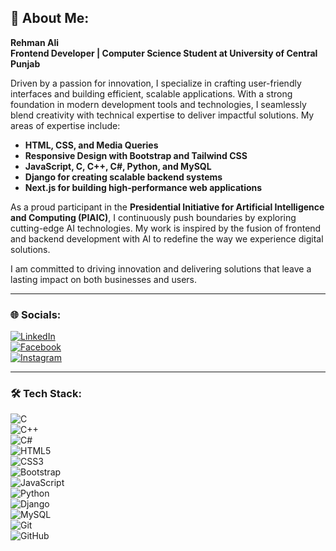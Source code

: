 ## 💫 About Me:
**Rehman Ali**  
**Frontend Developer | Computer Science Student at University of Central Punjab**

Driven by a passion for innovation, I specialize in crafting user-friendly interfaces and building efficient, scalable applications. With a strong foundation in modern development tools and technologies, I seamlessly blend creativity with technical expertise to deliver impactful solutions. My areas of expertise include:

- **HTML, CSS, and Media Queries**  
- **Responsive Design with Bootstrap and Tailwind CSS**  
- **JavaScript, C, C++, C#, Python, and MySQL**  
- **Django for creating scalable backend systems**  
- **Next.js for building high-performance web applications**  

As a proud participant in the **Presidential Initiative for Artificial Intelligence and Computing (PIAIC)**, I continuously push boundaries by exploring cutting-edge AI technologies. My work is inspired by the fusion of frontend and backend development with AI to redefine the way we experience digital solutions.

I am committed to driving innovation and delivering solutions that leave a lasting impact on both businesses and users.

---

### 🌐 Socials:
[![LinkedIn](https://img.shields.io/badge/LinkedIn-%230077B5.svg?logo=linkedin&logoColor=white)](https://www.linkedin.com/in/rehman-ali-20215a24a)  
[![Facebook](https://img.shields.io/badge/Facebook-%231877F2.svg?logo=facebook&logoColor=white)](https://www.facebook.com/profile.php?id=100040496742260&mibextid=ZbWKwL)  
[![Instagram](https://img.shields.io/badge/Instagram-%23E4405F.svg?logo=instagram&logoColor=white)](https://www.instagram.com/rehmanaly_/profilecard/?igsh=ejQ1ZWk3eHpuMndx)  

---

### 🛠 Tech Stack:
![C](https://img.shields.io/badge/-C-%23A8B9CC?style=for-the-badge&logo=c&logoColor=white)  
![C++](https://img.shields.io/badge/-C++-%2300599C?style=for-the-badge&logo=c%2B%2B&logoColor=white)  
![C#](https://img.shields.io/badge/-C%23-%23239120?style=for-the-badge&logo=c-sharp&logoColor=white)  
![HTML5](https://img.shields.io/badge/-HTML5-%23E34F26?style=for-the-badge&logo=html5&logoColor=white)  
![CSS3](https://img.shields.io/badge/-CSS3-%231572B6?style=for-the-badge&logo=css3&logoColor=white)  
![Bootstrap](https://img.shields.io/badge/-Bootstrap-%23563D7C?style=for-the-badge&logo=bootstrap&logoColor=white)  
![JavaScript](https://img.shields.io/badge/-JavaScript-%23F7DF1E?style=for-the-badge&logo=javascript&logoColor=black)  
![Python](https://img.shields.io/badge/-Python-%233776AB?style=for-the-badge&logo=python&logoColor=white)  
![Django](https://img.shields.io/badge/-Django-%23092E20?style=for-the-badge&logo=django&logoColor=white)  
![MySQL](https://img.shields.io/badge/-MySQL-%2300f?style=for-the-badge&logo=mysql&logoColor=white)  
![Git](https://img.shields.io/badge/-Git-%23F05033?style=for-the-badge&logo=git&logoColor=white)  
![GitHub](https://img.shields.io/badge/-GitHub-%23181717?style=for-the-badge&logo=github&logoColor=white)  
